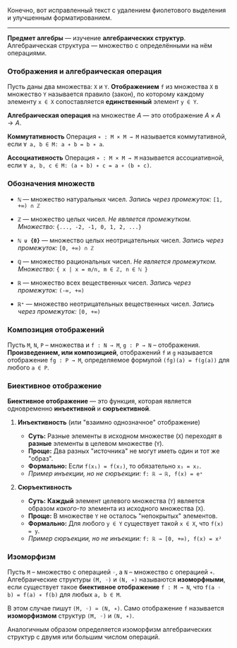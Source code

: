 Конечно, вот исправленный текст с удалением фиолетового выделения и улучшенным форматированием.

---

**Предмет алгебры** — изучение **алгебраических структур**. Алгебраическая структура — множество с определёнными на нём операциями.

### Отображения и алгебраическая операция

Пусть даны два множества: `X` и `Y`.
**Отображением** `f` из множества `X` в множество `Y` называется правило (закон), по которому каждому элементу `x ∈ X` сопоставляется **единственный** элемент `y ∈ Y`.

**Алгебраическая операция** на множестве $A$ — это отображение $A \times A \to A$.

**Коммутативность**
Операция `∗ : M × M → M` называется коммутативной, если
`∀ a, b ∈ M: a ∗ b = b ∗ a`.

**Ассоциативность**
Операция `∗ : M × M → M` называется ассоциативной, если
`∀ a, b, c ∈ M: (a ∗ b) ∗ c = a ∗ (b ∗ c)`.

### Обозначения множеств

*   **`ℕ`** — множество натуральных чисел.
    *Запись через промежуток:* `[1, +∞) ∩ ℤ`

*   **`ℤ`** — множество целых чисел.
    *Не является промежутком. Множество:* `{..., -2, -1, 0, 1, 2, ...}`

*   **`ℕ ∪ {0}`** — множество целых неотрицательных чисел.
    *Запись через промежуток:* `[0, +∞) ∩ ℤ`

*   **`ℚ`** — множество рациональных чисел.
    *Не является промежутком. Множество:* `{ x | x = m/n, m ∈ ℤ, n ∈ ℕ }`

*   **`ℝ`** — множество всех вещественных чисел.
    *Запись через промежуток:* `(-∞, +∞)`

*   **`ℝ⁺`** — множество неотрицательных вещественных чисел.
    *Запись через промежуток:* `[0, +∞)`

### Композиция отображений

Пусть `M`, `N`, `P` – множества и `f : N → M`, `g : P → N` – отображения. **Произведением, или композицией**, отображений `f` и `g` называется отображение
`fg : P → M`, определяемое формулой `(fg)(a) = f(g(a))` для любого `a ∈ P`.

### Биективное отображение

**Биективное отображение** — это функция, которая является одновременно **инъективной** и **сюръективной**.

1.  **Инъективность** (или "взаимно однозначное" отображение)
    *   **Суть:** Разные элементы в исходном множестве (`X`) переходят в **разные** элементы в целевом множестве (`Y`).
    *   **Проще:** Два разных "источника" не могут иметь один и тот же "образ".
    *   **Формально:** Если `f(x₁) = f(x₂)`, то обязательно `x₁ = x₂`.
    *   *Пример инъекции, но не сюръекции:* `f: ℝ → ℝ, f(x) = eˣ`

2.  **Сюръективность**
    *   **Суть:** **Каждый** элемент целевого множества (`Y`) является образом *какого-то* элемента из исходного множества (`X`).
    *   **Проще:** В множестве `Y` не осталось "непокрытых" элементов.
    *   **Формально:** Для любого `y ∈ Y` существует такой `x ∈ X`, что `f(x) = y`.
    *   *Пример сюръекции, но не инъекции:* `f: ℝ → [0, +∞), f(x) = x²`

### Изоморфизм

Пусть `M` – множество с операцией `◦`, а `N` – множество с операцией `∗`. Алгебраические структуры `(M, ◦)` и `(N, ∗)` называются **изоморфными**, если существует такое **биективное отображение** `f : M → N`, что
`f(a ◦ b) = f(a) ∗ f(b)` для любых `a, b ∈ M`.

В этом случае пишут `(M, ◦) ≃ (N, ∗)`. Само отображение `f` называется **изоморфизмом** структур `(M, ◦)` и `(N, ∗)`.

Аналогичным образом определяется изоморфизм алгебраических структур с двумя или большим числом операций.